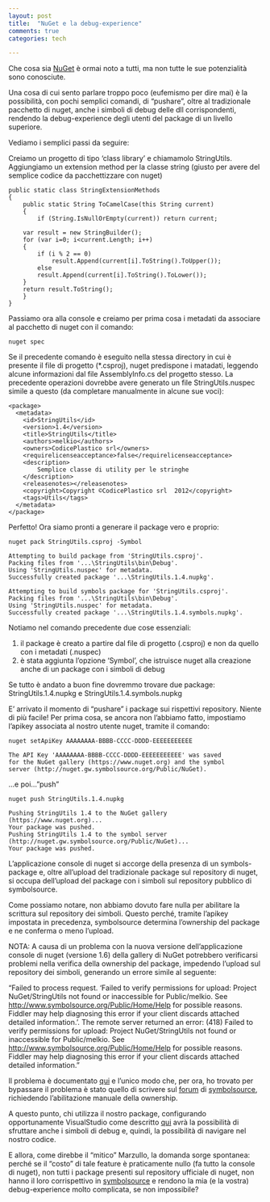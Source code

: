 ```yaml
---
layout: post
title:  "NuGet e la debug-experience"
comments: true
categories: tech

---
```



Che cosa sia [NuGet](http://nuget.org/) è ormai noto a tutti, ma non tutte le sue potenzialità sono conosciute.

Una cosa di cui sento parlare troppo poco (eufemismo per dire mai) è la possibilità, con pochi semplici comandi, di &#8220;pushare&#8221;, oltre al tradizionale pacchetto di nuget, anche i simboli di debug delle dll corrispondenti, rendendo la debug-experience degli utenti del package di un livello superiore.

Vediamo i semplici passi da seguire:

Creiamo un progetto di tipo &#8216;class library&#8217; e chiamamolo StringUtils. Aggiungiamo un extension method per la classe string (giusto per avere del semplice codice da pacchettizzare con nuget)

```
public static class StringExtensionMethods
{
    public static String ToCamelCase(this String current)
    {
        if (String.IsNullOrEmpty(current)) return current;

    var result = new StringBuilder();
    for (var i=0; i<current.Length; i++)
    {
        if (i % 2 == 0)
            result.Append(current[i].ToString().ToUpper());
        else
        result.Append(current[i].ToString().ToLower());
    }
    return result.ToString();
    }
}

```

Passiamo ora alla console e creiamo per prima cosa i metadati da associare al pacchetto di nuget con il comando:

```
nuget spec

```

Se il precedente comando è eseguito nella stessa directory in cui è presente il file di progetto (*.csproj), nuget predispone i matadati, leggendo alcune informazioni dal file AssemblyInfo.cs del progetto stesso.
La precedente operazioni dovrebbe avere generato un file StringUtils.nuspec simile a questo (da completare manualmente in alcune sue voci):

```
<package>
  <metadata>
    <id>StringUtils</id>
    <version>1.4</version>
    <title>StringUtils</title>
    <authors>melkio</authors>
    <owners>CodicePlastico srl</owners>
    <requirelicenseacceptance>false</requirelicenseacceptance>
    <description>
        Semplice classe di utility per le stringhe
    </description>
    <releasenotes></releasenotes>
    <copyright>Copyright ©CodicePlastico srl  2012</copyright>
    <tags>Utils</tags>
  </metadata>
</package>

```

Perfetto! Ora siamo pronti a generare il package vero e proprio:

```
nuget pack StringUtils.csproj -Symbol

Attempting to build package from 'StringUtils.csproj'.
Packing files from '...\StringUtils\bin\Debug'.
Using 'StringUtils.nuspec' for metadata.
Successfully created package '...\StringUtils.1.4.nupkg'.

Attempting to build symbols package for 'StringUtils.csproj'.
Packing files from '...\StringUtils\bin\Debug'.
Using 'StringUtils.nuspec' for metadata.
Successfully created package '...\StringUtils.1.4.symbols.nupkg'.

```

Notiamo nel comando precedente due cose essenziali:
1) il package è creato a partire dal file di progetto (.csproj) e non da quello con i metadati (.nuspec)
2) è stata aggiunta l&#8217;opzione &#8216;Symbol&#8217;, che istruisce nuget alla creazione anche di un package con i simboli di debug

Se tutto è andato a buon fine dovremmo trovare due package: StringUtils.1.4.nupkg e StringUtils.1.4.symbols.nupkg

E&#8217; arrivato il momento di &#8220;pushare&#8221; i package sui rispettivi repository. Niente di più facile!
Per prima cosa, se ancora non l&#8217;abbiamo fatto, impostiamo l&#8217;apikey associata al nostro utente nuget, tramite il comando:

```
nuget setApiKey AAAAAAAA-BBBB-CCCC-DDDD-EEEEEEEEEEE

The API Key 'AAAAAAAA-BBBB-CCCC-DDDD-EEEEEEEEEEE' was saved 
for the NuGet gallery (https://www.nuget.org) and the symbol 
server (http://nuget.gw.symbolsource.org/Public/NuGet).

```

&#8230;e poi&#8230;&#8221;push&#8221;

```
nuget push StringUtils.1.4.nupkg

Pushing StringUtils 1.4 to the NuGet gallery (https://www.nuget.org)...
Your package was pushed.
Pushing StringUtils 1.4 to the symbol server (http://nuget.gw.symbolsource.org/Public/NuGet)...
Your package was pushed.

```

L&#8217;applicazione console di nuget si accorge della presenza di un symbols-package e, oltre all&#8217;upload del tradizionale package sul repository di nuget, si occupa dell&#8217;upload del package con i simboli sul repository pubblico di symbolsource.

Come possiamo notare, non abbiamo dovuto fare nulla per abilitare la scrittura sul repository dei simboli. Questo perché, tramite l&#8217;apikey impostata in precedenza, symbolsource determina l&#8217;ownership del package e ne conferma o meno l&#8217;upload.

NOTA: A causa di un problema con la nuova versione dell&#8217;applicazione console di nuget (versione 1.6) della gallery di NuGet potrebbero verificarsi problemi nella verifica della ownership del package, impedendo l&#8217;upload sul repository dei simboli, generando un errore simile al seguente:

&#8220;Failed to process request. &#8216;Failed to verify permissions for upload:  Project NuGet/StringUtils not found or inaccessible for Public/melkio. See http://www.symbolsource.org/Public/Home/Help for possible reasons. Fiddler may help diagnosing
this error if your client discards attached detailed information.&#8217;.
The remote server returned an error: (418) Failed to verify permissions for upload:  Project NuGet/StringUtils not found or inaccessible for Public/melkio. See
http://www.symbolsource.org/Public/Home/Help for possible reasons. Fiddler may help diagnosing this error if your client discards attached detailed information.&#8221;

Il problema è documentato [qui](https://github.com/NuGet/NuGetGallery/issues/341) e l&#8217;unico modo che, per ora, ho trovato per bypassare il problema è stato quello di scrivere sul [forum](http://groups.google.com/group/symbolsource) di [symbolsource](http://www.symbolsource.org/), richiedendo l&#8217;abilitazione manuale della ownership.

A questo punto, chi utilizza il nostro package, configurando opportunamente VisualStudio come descritto [qui](http://www.symbolsource.org/Public/Home/VisualStudio) avrà la possibilità di sfruttare anche i simboli di debug e, quindi, la possibilità di navigare nel nostro codice.

E allora, come direbbe il &#8220;mitico&#8221; Marzullo, la domanda sorge spontanea: perché se il &#8220;costo&#8221; di tale feature è praticamente nullo (fa tutto la console di nuget), non tutti i package presenti sul repository ufficiale di nuget, non hanno il loro corrispettivo in [symbolsource](http://www.symbolsource.org/) e rendono la mia (e la vostra) debug-experience molto complicata, se non impossibile?

